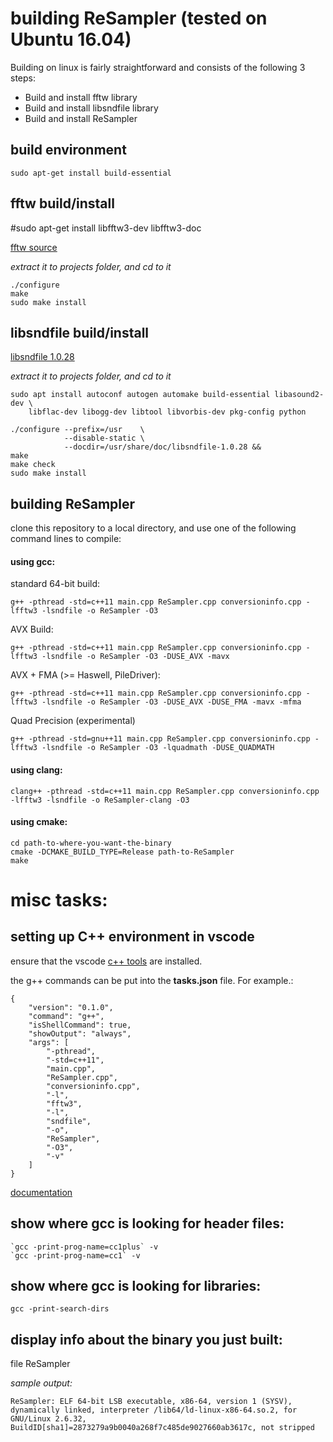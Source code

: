 # building ReSampler (tested on Ubuntu 16.04)

Building on linux is fairly straightforward and consists of the following 3 steps:

- Build and install fftw library
- Build and install libsndfile library
- Build and install ReSampler

## build environment
~~~
sudo apt-get install build-essential
~~~

## fftw build/install

#sudo apt-get install libfftw3-dev libfftw3-doc

[fftw source](http://www.fftw.org/fftw-3.3.6-pl2.tar.gz)

*extract it to projects folder, and cd to it*
~~~
./configure
make
sudo make install
~~~

## libsndfile build/install

[libsndfile 1.0.28](http://www.mega-nerd.com/libsndfile/files/libsndfile-1.0.28.tar.gz)

*extract it to projects folder, and cd to it*

~~~
sudo apt install autoconf autogen automake build-essential libasound2-dev \
    libflac-dev libogg-dev libtool libvorbis-dev pkg-config python

./configure --prefix=/usr    \
            --disable-static \
            --docdir=/usr/share/doc/libsndfile-1.0.28 &&
make
make check
sudo make install
~~~

## building ReSampler

clone this repository to a local directory, and use one of the following command lines to compile:

#### using gcc:

standard 64-bit build:
~~~
g++ -pthread -std=c++11 main.cpp ReSampler.cpp conversioninfo.cpp -lfftw3 -lsndfile -o ReSampler -O3
~~~

AVX Build:
~~~
g++ -pthread -std=c++11 main.cpp ReSampler.cpp conversioninfo.cpp -lfftw3 -lsndfile -o ReSampler -O3 -DUSE_AVX -mavx
~~~

AVX + FMA (>= Haswell, PileDriver):
~~~
g++ -pthread -std=c++11 main.cpp ReSampler.cpp conversioninfo.cpp -lfftw3 -lsndfile -o ReSampler -O3 -DUSE_AVX -DUSE_FMA -mavx -mfma
~~~

Quad Precision (experimental)
~~~
g++ -pthread -std=gnu++11 main.cpp ReSampler.cpp conversioninfo.cpp -lfftw3 -lsndfile -o ReSampler -O3 -lquadmath -DUSE_QUADMATH
~~~

#### using clang:
~~~
clang++ -pthread -std=c++11 main.cpp ReSampler.cpp conversioninfo.cpp -lfftw3 -lsndfile -o ReSampler-clang -O3
~~~

#### using cmake:
~~~
cd path-to-where-you-want-the-binary
cmake -DCMAKE_BUILD_TYPE=Release path-to-ReSampler
make
~~~

# misc tasks:

## setting up C++ environment in vscode

ensure that the vscode [c++ tools](https://marketplace.visualstudio.com/items?itemName=ms-vscode.cpptools) are installed.

the g++ commands can be put into the **tasks.json** file. For example.:

~~~
{
    "version": "0.1.0",
    "command": "g++",
    "isShellCommand": true,
    "showOutput": "always",
    "args": [
        "-pthread",
        "-std=c++11",
        "main.cpp",
        "ReSampler.cpp",
        "conversioninfo.cpp",
        "-l",
        "fftw3",
        "-l",
        "sndfile",
        "-o",
        "ReSampler",
        "-O3",
        "-v"
    ]
}
~~~

[documentation](https://code.visualstudio.com/docs/languages/cpp)

## show where gcc is looking for header files:
~~~
`gcc -print-prog-name=cc1plus` -v
`gcc -print-prog-name=cc1` -v
~~~

## show where gcc is looking for libraries:
~~~
gcc -print-search-dirs
~~~

## display info about the binary you just built:
file ReSampler

*sample output:*

~~~
ReSampler: ELF 64-bit LSB executable, x86-64, version 1 (SYSV), dynamically linked, interpreter /lib64/ld-linux-x86-64.so.2, for GNU/Linux 2.6.32, BuildID[sha1]=2873279a9b0040a268f7c485de9027660ab3617c, not stripped
~~~
